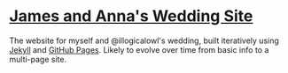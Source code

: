 [James and Anna's Wedding Site](http://www.sheasbythomas.co.uk)
=======

The website for myself and @illogicalowl's wedding, built iteratively using [Jekyll](http://jekyllrb.com/) and [GitHub Pages](https://pages.github.com/). Likely to evolve over time from basic info to a multi-page site.
